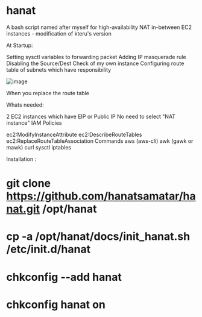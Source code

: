 # hanat
A bash script named after myself for high-availability NAT in-between EC2 instances - modification of kteru's version


At Startup: 

Setting sysctl variables to forwarding packet
Adding IP masquerade rule
Disabling the Source/Dest Check of my own instance
Configuring route table of subnets which have responsibility

![image](https://github.com/hanatsamatar/hanat/assets/72223941/37d5ac31-8b9f-40cb-b607-11eddb1aa2f8)

When you replace the route table 

Whats needed: 

2 EC2 instances which have EIP or Public IP
No need to select "NAT instance"
IAM Policies

ec2:ModifyInstanceAttribute
ec2:DescribeRouteTables
ec2:ReplaceRouteTableAssociation
Commands
aws (aws-cli)
awk (gawk or mawk)
curl
sysctl
iptables



Installation : 

# git clone https://github.com/hanatsamatar/hanat.git /opt/hanat
# cp -a /opt/hanat/docs/init_hanat.sh /etc/init.d/hanat
# chkconfig --add hanat
# chkconfig hanat on
